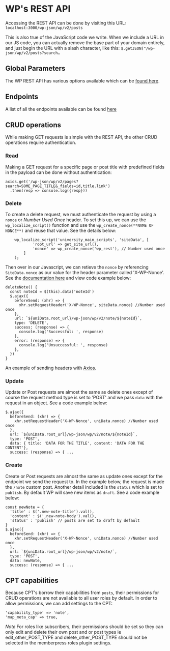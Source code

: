 # WP's REST API

Accessing the REST API can be done by visiting this URL:
`localhost:3000/wp-json/wp/v2/posts`

This is also true of the JavaScript code we write. When we include a URL in our JS code, you can actually remove the base part of your domain entirely, and just begin the URL with a slash character, like this:
`$.getJSON("/wp-json/wp/v2/posts?search…`

## Global Parameters
The WP REST API has various options available which can be [found here](https://developer.wordpress.org/rest-api/using-the-rest-api/global-parameters/).

## Endpoints
A list of all the endpoints available can be found [here](https://developer.wordpress.org/rest-api/reference/#rest-api-developer-endpoint-reference)

## CRUD operations
While making GET requests is simple with the REST API, the other CRUD operations require authentication.

### Read

Making a GET request for a specific page or post title with predefined fields in the payload can be done without authentication:
```
axios.get('/wp-json/wp/v2/pages?search=SOME_PAGE_TITLE&_fields=id,title.link')
  .then(resp => console.log({resp}))
```

### Delete
To create a delete request, we must authenticate the request by using a `nonce` or *Number Used Once* header. To set this up, we can use the `wp_localize_script()` function and use the `wp_create_nonce(**NAME OF NONCE**)` and reuse that value. See the details below:

```
    wp_localize_script('university_main_scripts', 'siteData', [
            'root_url' => get_site_url(),
            'nonce' => wp_create_nonce('wp_rest'), // Number used once
        ]
    );
```

Then over in our Javascript, we can retieve the `nonce` by referencing `SiteData.nonce` as our value for the header parameter called 'X-WP-Nonce'. See the [documentation here](https://developer.wordpress.org/rest-api/using-the-rest-api/authentication/) and view code example below:
```
deleteNote() {
  const noteId = $(this).data('noteId')
  $.ajax({
    beforeSend: (xhr) => {
      xhr.setRequestHeader('X-WP-Nonce', siteData.nonce) //Number used once
    },
    url: `${uniData.root_url}/wp-json/wp/v2/note/${noteId}`,
    type: 'DELETE',
    success: (response) => {
      console.log('Successful: ', response)
    },
    error: (response) => {
      console.log('Unsuccessful: ', response)
    },
  })
}
```
An example of sending headers with [Axios](https://stackoverflow.com/questions/45578844/how-to-set-header-and-options-in-axios).

### Update
Update or Post requests are almost the same as delete ones except of course the request method type is set to 'POST' and we pass `data` with the request in an object. See a code example below:
```
$.ajax({
  beforeSend: (xhr) => {
    xhr.setRequestHeader('X-WP-Nonce', uniData.nonce) //Number used once
  },
  url: `${uniData.root_url}/wp-json/wp/v2/note/${noteId}`,
  type: 'POST',
  data: { title: 'DATA FOR THE TITLE', content: 'DATA FOR THE CONTENT'},
  success: (response) => { ...
```

### Create
Create or Post requests are almost the same as update ones except for the endpoint we send the request to. In the example below, the request is made the `/note` custom post.
Another detail included is the `status` which is set to `publish`. By default WP will save new items as `draft`. See a code example below:
```
const newNote = {
  'title' : $('.new-note-title').val(),
  'content' : $('.new-note-body').val(),
  'status' : 'publish' // posts are set to draft by default
}
$.ajax({
  beforeSend: (xhr) => {
    xhr.setRequestHeader('X-WP-Nonce', uniData.nonce) //Number used once
  },
  url: `${uniData.root_url}/wp-json/wp/v2/note/`,
  type: 'POST',
  data: newNote,
  success: (response) => { ...
```

## CPT capabilities
Because CPT's borrow their capabilities from `posts`, their permissions for CRUD operations are not available to all user roles by default. In order to allow permissions, we can add settings to the CPT:
```
'capability_type' => 'note',
'map_meta_cap' => true,
```

*Note* For roles like subscribers, their permissions should be set so they can only edit and delete their own post and or post types ie edit_other_POST_TYPE and delete_other_POST_TYPE should not be selected in the memberpress roles plugin settings.
